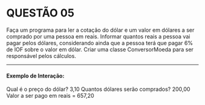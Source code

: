 # QUESTÃO 05

Faça um programa para ler a cotação do dólar e um valor em dólares a ser comprado por  uma  pessoa  em  reais.  Informar  quantos  reais  a  pessoa  vai  pagar  pelos  dólares, considerando ainda que a pessoa terá que pagar 6% de IOF sobre o valor em dólar. Criar uma classe ConversorMoeda para ser responsável pelos cálculos. 

---

#### Exemplo de Interação: 
 
Qual é o preço do dólar? 3,10 
Quantos dólares serão comprados? 200,00 
Valor a ser pago em reais = 657,20